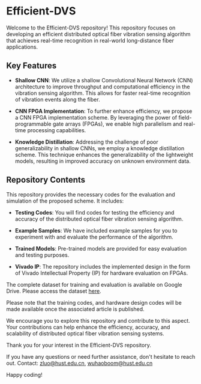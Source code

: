 
# Efficient-DVS

Welcome to the Efficient-DVS repository! This repository focuses on developing an efficient distributed optical fiber vibration sensing algorithm that achieves real-time recognition in real-world long-distance fiber applications. 

## Key Features

- **Shallow CNN**: We utilize a shallow Convolutional Neural Network (CNN) architecture to improve throughput and computational efficiency in the vibration sensing algorithm. This allows for faster real-time recognition of vibration events along the fiber.

- **CNN FPGA Implementation**: To further enhance efficiency, we propose a CNN FPGA implementation scheme. By leveraging the power of field-programmable gate arrays (FPGAs), we enable high parallelism and real-time processing capabilities.

- **Knowledge Distillation**: Addressing the challenge of poor generalizability in shallow CNNs, we employ a knowledge distillation scheme. This technique enhances the generalizability of the lightweight models, resulting in improved accuracy on unknown environment data.

## Repository Contents

This repository provides the necessary codes for the evaluation and simulation of the proposed scheme. It includes:

- **Testing Codes**: You will find codes for testing the efficiency and accuracy of the distributed optical fiber vibration sensing algorithm.

- **Example Samples**: We have included example samples for you to experiment with and evaluate the performance of the algorithm.

- **Trained Models**: Pre-trained models are provided for easy evaluation and testing purposes.

- **Vivado IP**: The repository includes the implemented design in the form of Vivado Intellectual Property (IP) for hardware evaluation on FPGAs.

The complete dataset for training and evaluation is available on Google Drive. Please access the dataset [here](https://drive.google.com/drive/folders/1LK-k0a7M_M6h3VveUCc4wbd_T7ONR1Gb?usp=sharing).

Please note that the training codes, and hardware design codes will be made available once the associated article is published.

We encourage you to explore this repository and contribute to this aspect. Your contributions can help enhance the efficiency, accuracy, and scalability of distributed optical fiber vibration sensing systems.

Thank you for your interest in the Efficient-DVS repository. 

If you have any questions or need further assistance, don't hesitate to reach out.
Contact: zluo@hust.edu.cn, wuhaoboom@hust.edu.cn

Happy coding!
